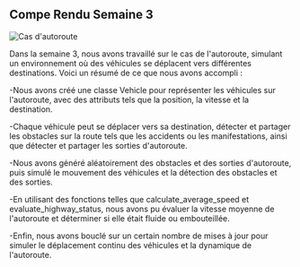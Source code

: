 **Compe Rendu Semaine 3**
---

![Cas d'autoroute](https://github.com/are-dynamic-2024-g3/chwaker/blob/main/Protocoles%20de%20communication%20pour%20r%C3%A9seaux%20v%C3%A9hiculaires%20ad%20hoc(1)(1).gif)

Dans la semaine 3, nous avons travaillé sur le cas de l'autoroute, simulant un environnement où des véhicules se déplacent vers différentes destinations. Voici un résumé de ce que nous avons accompli :



-Nous avons créé une classe Vehicle pour représenter les véhicules sur l'autoroute, avec des attributs tels que la position, la vitesse et la destination.

-Chaque véhicule peut se déplacer vers sa destination, détecter et partager les obstacles sur la route tels que les accidents ou les manifestations, ainsi que détecter et partager les sorties d'autoroute.

-Nous avons généré aléatoirement des obstacles et des sorties d'autoroute, puis simulé le mouvement des véhicules et la détection des obstacles et des sorties.

-En utilisant des fonctions telles que calculate_average_speed et evaluate_highway_status, nous avons pu évaluer la vitesse moyenne de l'autoroute et déterminer si elle était fluide ou embouteillée.

-Enfin, nous avons bouclé sur un certain nombre de mises à jour pour simuler le déplacement continu des véhicules et la dynamique de l'autoroute.
